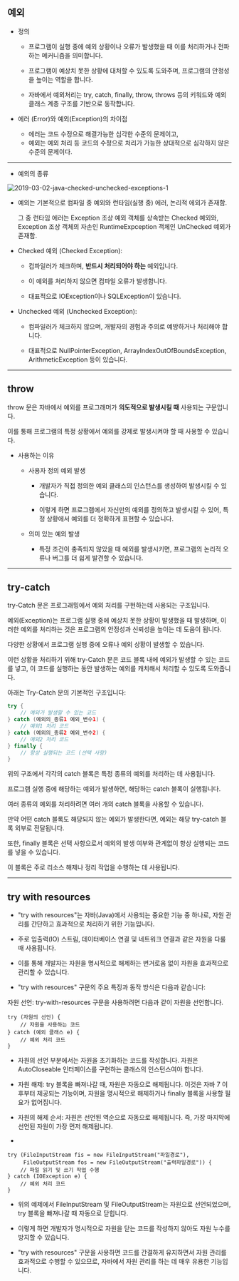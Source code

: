 ## 예외

  - 정의

     - 프로그램이 실행 중에 예외 상황이나 오류가 발생했을 때 이를 처리하거나 전파하는 메커니즘을 의미합니다.
     
     - 프로그램이 예상치 못한 상황에 대처할 수 있도록 도와주며, 프로그램의 안정성을 높이는 역할을 합니다. 
     
     - 자바에서 예외처리는 try, catch, finally, throw, throws 등의 키워드와 예외 클래스 계층 구조를 기반으로 동작합니다.


  - 에러 (Error)와 예외(Exception)의 차이점
    
      -  에러는 코드 수정으로 해결가능한 심각한 수준의 문제이고,
      -  예외는 예외 처리 등 코드의 수정으로 처리가 가능한 상대적으로 심각하지 않은 수준의 문제이다.


     
-------------------------------------------------------------------------------------------------------------------------------

- 예외의 종류

 ![2019-03-02-java-checked-unchecked-exceptions-1](https://github.com/parkminseok56/Java/assets/133790403/2a3a9eb5-92d6-44a4-ae48-805f72e0c7dc)


 - 예외는 기본적으로 컴파일 중 예외와 런타임(실행 중) 에러, 논리적 에외가 존재함.

    그 중 런타임 에러는 Exception 조상 예외 객체를 상속받는 Checked 예외와, Exception 조상 객체의 자손인 RuntimeExpception 객체인 UnChecked 예외가 존재함. 
     
  - Checked 예외 (Checked Exception):
   
      - 컴파일러가 체크하며, **반드시 처리되어야 하는** 예외입니다.
    
      - 이 예외를 처리하지 않으면 컴파일 오류가 발생합니다.
    
      - 대표적으로  IOException이나 SQLException이 있습니다.

   - Unchecked 예외 (Unchecked Exception):
 
      - 컴파일러가 체크하지 않으며, 개발자의 경험과 주의로 예방하거나 처리해야 합니다.
    
      - 대표적으로 NullPointerException,  ArrayIndexOutOfBoundsException, ArithmeticException 등이 있습니다.

 -------------------------------------------------------------------------------------------------------------------------------

##  throw

  throw 문은 자바에서 예외를 프로그래머가 **의도적으로 발생시킬 때** 사용되는 구문입니다.
   
   이를 통해 프로그램의 특정 상황에서 예외를 강제로 발생시켜야 할 때 사용할 수 있습니다.
  
 - 사용하는 이유
  
   - 사용자 정의 예외 발생
   
     - 개발자가 직접 정의한 예외 클래스의 인스턴스를 생성하여 발생시킬 수 있습니다.
  
     - 이렇게 하면 프로그램에서 자신만의 예외를 정의하고 발생시킬 수 있어, 특정 상황에서 예외를 더 정확하게 표현할 수 있습니다.
  
   -  의미 있는 예외 발생
     
       - 특정 조건이 충족되지 않았을 때 예외를 발생시키면, 프로그램의 논리적 오류나 버그를 더 쉽게 발견할 수 있습니다.

-------------------------------------------------------------------------------------------------------------------------------

## try-catch

 try-Catch 문은 프로그래밍에서 예외 처리를 구현하는데 사용되는 구조입니다.
 
 예외(Exception)는 프로그램 실행 중에 예상치 못한 상황이 발생했을 때 발생하며, 이러한 예외를 처리하는 것은 프로그램의 안정성과 신뢰성을 높이는 데 도움이 됩니다.

다양한 상황에서 프로그램 실행 중에 오류나 예외 상황이 발생할 수 있습니다. 

이런 상황을 처리하기 위해 try-Catch 문은 코드 블록 내에 예외가 발생할 수 있는 코드를 넣고, 이 코드를 실행하는 동안 발생하는 예외를 캐치해서 처리할 수 있도록 도와줍니다.

아래는 Try-Catch 문의 기본적인 구조입니다:
 
``` java
try {
    // 예외가 발생할 수 있는 코드
} catch (예외의_종류1 예외_변수1) {
    // 예외1 처리 코드
} catch (예외의_종류2 예외_변수2) {
    // 예외2 처리 코드
} finally {
    // 항상 실행되는 코드 (선택 사항)
}

```

위의 구조에서 각각의 catch 블록은 특정 종류의 예외를 처리하는 데 사용됩니다. 

프로그램 실행 중에 해당하는 예외가 발생하면, 해당하는 catch 블록이 실행됩니다.

여러 종류의 예외를 처리하려면 여러 개의 catch 블록을 사용할 수 있습니다. 

만약 어떤 catch 블록도 해당되지 않는 예외가 발생한다면, 예외는 해당 try-catch 블록 외부로 전달됩니다.

또한, finally 블록은 선택 사항으로서 예외의 발생 여부와 관계없이 항상 실행되는 코드를 넣을 수 있습니다.

이 블록은 주로 리소스 해제나 정리 작업을 수행하는 데 사용됩니다.

-------------------------------------------------------------------------------------------------------------------------------
## try with resources

- "try with resources"는 자바(Java)에서 사용되는 중요한 기능 중 하나로, 자원 관리를 간단하고 효과적으로 처리하기 위한 기능입니다.
  
- 주로 입출력(IO) 스트림, 데이터베이스 연결 및 네트워크 연결과 같은 자원을 다룰 때 사용됩니다.
  
- 이를 통해 개발자는 자원을 명시적으로 해제하는 번거로움 없이 자원을 효과적으로 관리할 수 있습니다.

- "try with resources" 구문의 주요 특징과 동작 방식은 다음과 같습니다:

자원 선언: try-with-resources 구문을 사용하려면 다음과 같이 자원을 선언합니다.

```
try (자원의 선언) {
    // 자원을 사용하는 코드
} catch (예외 클래스 e) {
    // 예외 처리 코드
}
```

- 자원의 선언 부분에서는 자원을 초기화하는 코드를 작성합니다. 자원은 AutoCloseable 인터페이스를 구현하는 클래스의 인스턴스여야 합니다.

- 자원 해제: try 블록을 빠져나갈 때, 자원은 자동으로 해제됩니다. 이것은 자바 7 이후부터 제공되는 기능이며, 자원을 명시적으로 해제하거나 finally 블록을 사용할 필요가 없어집니다.

- 자원의 해제 순서: 자원은 선언된 역순으로 자동으로 해제됩니다. 즉, 가장 마지막에 선언된 자원이 가장 먼저 해제됩니다.
- 
```
try (FileInputStream fis = new FileInputStream("파일경로"), 
     FileOutputStream fos = new FileOutputStream("출력파일경로")) {
    // 파일 읽기 및 쓰기 작업 수행
} catch (IOException e) {
    // 예외 처리 코드
}
```

- 위의 예제에서 FileInputStream 및 FileOutputStream는 자원으로 선언되었으며, try 블록을 빠져나갈 때 자동으로 닫힙니다.
- 이렇게 하면 개발자가 명시적으로 자원을 닫는 코드를 작성하지 않아도 자원 누수를 방지할 수 있습니다.

- "try with resources" 구문을 사용하면 코드를 간결하게 유지하면서 자원 관리를 효과적으로 수행할 수 있으므로, 자바에서 자원 관리를 하는 데 매우 유용한 기능입니다.
